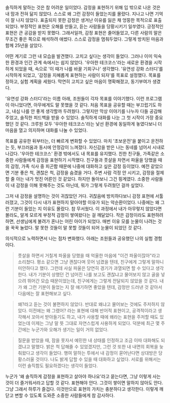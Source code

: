 솔직하게 말하는 것은 참 어려운 일이었다. 감정을 표현하기 위해 입 밖으로 나온 것은 내 맘과 전혀 닮지 않았다. 스스로 왜 그런 감정이 들었는지를 몰랐다. 지나고 나면 기억이 잘 나지 않았다. 표출되지 못한 감정은 생겨난 이유를 잃은 채 엉뚱한 목적으로 표출되었다. 부정적인 표현은 오해를 만들고, 듣는 사람들을 당황시키기 일쑤였다. 긍정적인 표현은 큰 공감을 받지 못했다. 그래서일까, 감정 표현은 줄어들었고, 다른 사람의 말은 무조건 좋은 쪽으로 해석하려 애썼다. 스스로 감정을 멈춰두었다. 그렇게 방치된 마음과 함께 25년을 살았다.

어떤 계기로 그런 내 모습을 발견했다. 고치고 싶다는 생각이 들었다. 그러나 이미 익숙한 환경과 인간 관계 속에서는 쉽지 않았다. '우아한 테크코스'라는 새로운 환경을 시작하게 되었을 때, 속으로 '이 때가 나를 바꿀 기회구나' 생각했다. '유연성 강화 스터디'를 시작하게 되었고, '감정을 지혜롭게 표현하는 사람이 되자'를 목표로 설정했다. 목표를 정하고, 실험 계획을 세웠다. 막연히 고치고 싶은 마음이 명확해졌고, 동기부여가 생겼다.

'유연성 강화 스터디'라는 이름 아래, 조원들이 각자 목표를 이야기했다. 이런 프로그램이 아니었다면, 아무에게도 말 못했을 것 같다. 처음 목표을 공유할 때는 부끄럽기도 하고, 내심 나를 안 좋게 생각할까 두려웠다. 그렇지만 막상 이야기를 나누자 다들 공감해주었고, 솔직한 피드백을 받을 수 있었다. 솔직하게 대화를 나눈 그 첫 시작이 가장 중요했던 것 같다. 크루원 모두 '우아한 테크코스'라는 낯선 환경에 동일하게 놓였다보니 더 마음을 열고 의지하며 대화를 나눌 수 있었다.

목표를 공유한 뒤부터는, 더 빠르게 변화할 수 있었다. 마치 '초보운전'을 붙이고 운전하는 듯, 부끄러움과 동시에 안정감이 느껴졌다. 자신감을 받은 나는 동네를 넘어서 시내로 나갔다. '우아한 테크코스' 환경 밖에서도 내 목표를 유지했다. 친한 친구들, 가족같은 소중한 사람들에게 감정을 표현하기 시작했다. 친구들과 풋살을 차면서 파울을 당했을 때의 감정, 가족 식사 중 피곤함 때문에 나중에 대화하고 싶은 감정 등이었다. 예전 같았으면 기분 좋은 척, 괜찮은 척, 감정을 숨겼을 거다. 주변 사람 걱정 안 시키고, 감정을 절제할 줄 아는 내가 멋진 어른인 것 같았다. 하지만 돌아보니 그건 핑계였다. 소중한 사람들이 내 감정을 이해 못해주는 것도 아닌데, 뭐가 그렇게 두려웠던 걸까 싶었다. 

그저 내 감정을 설명하는 것이 귀찮았던 거다. 귀찮음에 방치하다보니 감정 표현에 서툴러졌고, 그것이 다시 내가 표현하지 말아야할 이유가 되는 악순환이었다. 나중에는 왜 그런 기분이 들었는 지 이유도 몰랐다. 참 무서웠다. 이 과정에서 내가 아무렇지 않았다면 몰라도, 알게 모르게 부정적 감정이 쌓여왔다는 걸 깨달았다. 작은 감정이라도 표현하려하면, 선생님에게 불려가 혼나는 어린 아이가 되었다. 매번 이유 모를 눈물이 나려는 것을 꾹꾹 눌렀다. 말 못한 것들이 말 못할 것들이 되어 눈물이 되었던 것 같다.

의식적으로 노력하면서 나는 점차 변화했다. 아래는 조원들과 공유했던 나의 실험 경험이다. 

> 풋살을 하면서 거칠게 파울을 당했을 때 억울한 마음에 "이건 파울이잖아"라고 소리쳤다. 평소 같으면 그냥 괜찮다며 웃어 넘겼을 텐데, 친구에게 그렇게 말하니 미안하다고 했다. 그런데 사실 파울은 당연히 경기가 과열되면 할 수 있다고 생각한다. 내가 기분이 상했던 건 넘어진 나를 보고도 괜찮냐고 물어보지 않고 골을 넣으려 뛰어간 모습 때문이었는데, 친구에게는 그렇게 전달되지 않았을 것 같다. 내가 왜 그런 기분이 들었는 지 잘 얘기하면 좋았을 텐데, 감정만 드러낸 것 같아서 다음에는 잘 표현해보고 싶다.

> 왜?라고 듣는 것이 불편하지 않았다. 반대로 왜냐고 물어보는 것에도 주저하지 않았다. 이전에는 왜 그랬어? 라는 표현에 대해 반어적 표현이고, 공격적이라고 생각해서 꼬아서 받아들기도 하고, 내가 사용할 때에 왜라는 표현을 주저할 때도 있었는데 이제는 그냥 말 뜻 그대로 자연스럽게 사용하게 되었다. 덕분에 최근 몇 주 간에는 누군가와 오해가 생기는 일이 거의 없었다.

>질문을 받았을 때, 잠을 못자서 예민한 내 상태를 인정하고 조금 이따 대화해도 되겠냐고 말했다. 밝은 척 답해줄 수 있었겠지만, 그런 것 또한 내 내면의 회복을 늦춰왔다고 생각이 들었다. 행여 말하는 투에서 내 감정이 묻어난다면 상대방은 당황스러울 것이다. 나도 밝게 답할 수 있을 때 대화하고 싶었다. 서로를 위해서는 이런 솔직함도 필요하겠다는 생각이 들었다.

누군가 '왜 솔직하게 감정을 표현하고 살아야 하나요'라고 묻는다면, 그냥 이렇게 사는 것이 더 즐거워서라고 답할 것 같다. 표현해야 안다. 그것이 쌓이면 말하지 않아도 안다. 그냥 그래서 하루가 즐겁다. 이것만으로 표현의 가치는 충분하다고 생각한다. 이렇게 깨닫고 변할 수 있도록 도와준 소중한 사람들에게 참 감사하다.
